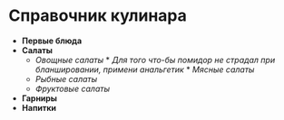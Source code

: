 # __Справочник кулинара__
* __Первые блюда__
* __Салаты__
    * _*Овощные салаты*_
            * _Для того что-бы помидор не страдал при бланшировании, примени анальгетик_
                * _*Мясные салаты*_
    * _*Рыбные салаты*_
    * _*Фруктовые салаты*_
* __Гарниры__
* __Напитки__